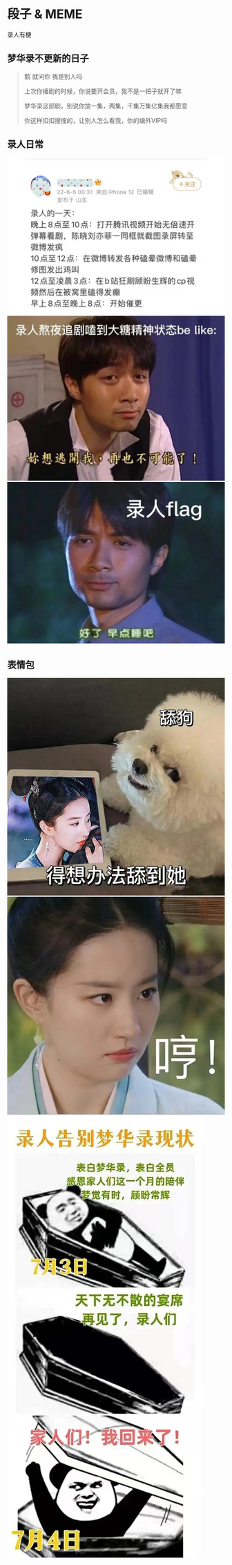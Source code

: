 # 段子 & MEME

录人有梗


## 梦华录不更新的日子

> 鹅 就问你 我是别人吗
>
> 上次你播剧的时候，你说要开会员，我不是一把子就开了嘛
>
> 梦华录这部剧，别说你放一集，两集，千集万集亿集我都愿意
>
> 你这样扣扣搜搜的，让别人怎么看我，你的编外VIP吗



## 录人日常

![](/image/discuss/lr.jpg)
![](/image/lu/meme/day.jpg)
![](/image/lu/meme/day-2.jpg)

## 表情包

![](/image/lu/meme-1.jpg)
![](/image/lu/meme-4.jpg)
![](/image/lu/meme-3.jpg)

